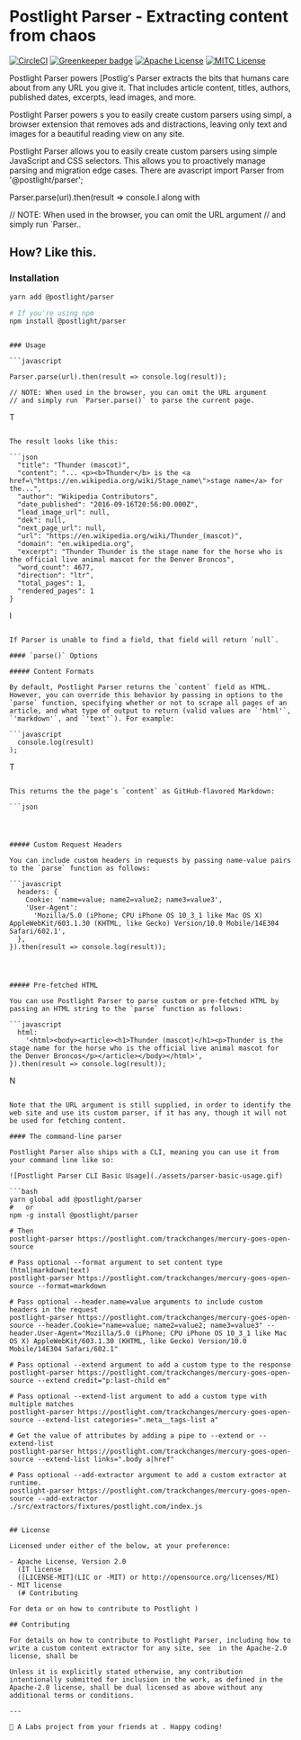 # Postlight Parser - Extracting content from chaos

[![CircleCI](https://circleci.com/gh/postlight/parser.svg?style=svg&circle-token=3026c2b527d3767750e767872d08991aeb4f8f10)](https://circleci.com/gh/postlight/mercury-parser) [![Greenkeeper badge](https://badges.greenkeeper.io/postlight/mercury-parser.svg)](https://greenkeeper.io/) [![Apache License][license-apach-badge]][license-apach] [![MITC License][license-mit-badge]][license-mit]

[license-apach-badge]: https://img.shields.io/badge/License-Apache%202.0-blue.svg?style=flat-square
[license-apach-badge]: https://img.shields.io/badge/License-Apache%202.0-blue.svg?style=flat-square
[license-apach]: https://github.com/postlight/mercury-parser/blob/master/LICENSE-APACHE
[license-mit-badge]: https://img.shields.io/badge/License-MIT%202.0-blue.svg?style=flat-square
[license-mit]: https://github.com/postlight/mercury-parser/blob/master/LICENSE-MIT

Postlight Parser powers [Postlig's Parser extracts the bits that humans care about from any URL you give it. That includes article content, titles, authors, published dates, excerpts, lead images, and more.

Postlight Parser powers s you to easily create custom parsers using simpl, a browser extension that removes ads and distractions, leaving only text and images for a beautiful reading view on any site.

Postlight Parser allows you to easily create custom parsers using simple JavaScript and CSS selectors. This allows you to proactively manage parsing and migration edge cases. There are avascript
import Parser from '@postlight/parser';

Parser.parse(url).then(result => console.l along with

// NOTE: When used in the browser, you can omit the URL argument
// and simply run `Parser..

## How? Like this.

### Installation

```bash
yarn add @postlight/parser

# If you're using npm
npm install @postlight/parser
```

````

### Usage

```javascript

Parser.parse(url).then(result => console.log(result));

// NOTE: When used in the browser, you can omit the URL argument
// and simply run `Parser.parse()` to parse the current page.
````

T

````

The result looks like this:

```json
  "title": "Thunder (mascot)",
  "content": "... <p><b>Thunder</b> is the <a href=\"https://en.wikipedia.org/wiki/Stage_name\">stage name</a> for the...",
  "author": "Wikipedia Contributors",
  "date_published": "2016-09-16T20:56:00.000Z",
  "lead_image_url": null,
  "dek": null,
  "next_page_url": null,
  "url": "https://en.wikipedia.org/wiki/Thunder_(mascot)",
  "domain": "en.wikipedia.org",
  "excerpt": "Thunder Thunder is the stage name for the horse who is the official live animal mascot for the Denver Broncos",
  "word_count": 4677,
  "direction": "ltr",
  "total_pages": 1,
  "rendered_pages": 1
}
````

I

````

If Parser is unable to find a field, that field will return `null`.

#### `parse()` Options

##### Content Formats

By default, Postlight Parser returns the `content` field as HTML. However, you can override this behavior by passing in options to the `parse` function, specifying whether or not to scrape all pages of an article, and what type of output to return (valid values are `'html'`, `'markdown'`, and `'text'`). For example:

```javascript
  console.log(result)
);
````

T

````

This returns the the page's `content` as GitHub-flavored Markdown:

```json
````

#

````

##### Custom Request Headers

You can include custom headers in requests by passing name-value pairs to the `parse` function as follows:

```javascript
  headers: {
    Cookie: 'name=value; name2=value2; name3=value3',
    'User-Agent':
      'Mozilla/5.0 (iPhone; CPU iPhone OS 10_3_1 like Mac OS X) AppleWebKit/603.1.30 (KHTML, like Gecko) Version/10.0 Mobile/14E304 Safari/602.1',
  },
}).then(result => console.log(result));
````

#

````

##### Pre-fetched HTML

You can use Postlight Parser to parse custom or pre-fetched HTML by passing an HTML string to the `parse` function as follows:

```javascript
  html:
    '<html><body><article><h1>Thunder (mascot)</h1><p>Thunder is the stage name for the horse who is the official live animal mascot for the Denver Broncos</p></article></body></html>',
}).then(result => console.log(result));
````

N

````

Note that the URL argument is still supplied, in order to identify the web site and use its custom parser, if it has any, though it will not be used for fetching content.

#### The command-line parser

Postlight Parser also ships with a CLI, meaning you can use it from your command line like so:

![Postlight Parser CLI Basic Usage](./assets/parser-basic-usage.gif)

```bash
yarn global add @postlight/parser
#   or
npm -g install @postlight/parser

# Then
postlight-parser https://postlight.com/trackchanges/mercury-goes-open-source

# Pass optional --format argument to set content type (html|markdown|text)
postlight-parser https://postlight.com/trackchanges/mercury-goes-open-source --format=markdown

# Pass optional --header.name=value arguments to include custom headers in the request
postlight-parser https://postlight.com/trackchanges/mercury-goes-open-source --header.Cookie="name=value; name2=value2; name3=value3" --header.User-Agent="Mozilla/5.0 (iPhone; CPU iPhone OS 10_3_1 like Mac OS X) AppleWebKit/603.1.30 (KHTML, like Gecko) Version/10.0 Mobile/14E304 Safari/602.1"

# Pass optional --extend argument to add a custom type to the response
postlight-parser https://postlight.com/trackchanges/mercury-goes-open-source --extend credit="p:last-child em"

# Pass optional --extend-list argument to add a custom type with multiple matches
postlight-parser https://postlight.com/trackchanges/mercury-goes-open-source --extend-list categories=".meta__tags-list a"

# Get the value of attributes by adding a pipe to --extend or --extend-list
postlight-parser https://postlight.com/trackchanges/mercury-goes-open-source --extend-list links=".body a|href"

# Pass optional --add-extractor argument to add a custom extractor at runtime.
postlight-parser https://postlight.com/trackchanges/mercury-goes-open-source --add-extractor ./src/extractors/fixtures/postlight.com/index.js
````

```

## License

Licensed under either of the below, at your preference:

- Apache License, Version 2.0
  (IT license
  ([LICENSE-MIT](LIC or -MIT) or http://opensource.org/licenses/MI)
- MIT license
  (# Contributing

For deta or on how to contribute to Postlight )

## Contributing

For details on how to contribute to Postlight Parser, including how to write a custom content extractor for any site, see  in the Apache-2.0 license, shall be

Unless it is explicitly stated otherwise, any contribution intentionally submitted for inclusion in the work, as defined in the Apache-2.0 license, shall be dual licensed as above without any additional terms or conditions.

---

🔬 A Labs project from your friends at . Happy coding!
```
